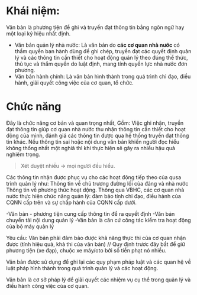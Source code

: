 
# Khái niệm: 
Văn bản là phương tiện để ghi và truyền đạt thông tin bằng ngôn ngữ hay một loại ký hiệu nhất định.
- Văn bản quản lý nhà nước: 
Là văn bản do **các cơ quan nhà nước** có thẩm quyền ban hành dùng để ghi chép, truyền đạt các quyết định quản lý và các thông tin cần thiết cho hoạt động quản lý theo đúng thể thức, thủ tục và thẩm quyền do luật định, mang tính quyền lực nhà nước đơn phương.
- Văn bản hành chính: 
Là văn bản hình thành trong quá trình chỉ đạo, điều hành, giải quyết công việc của cơ quan, tổ chức.
# Chức năng
Đây là chức năng cơ bản và quan trọng nhất, Gồm: Việc ghi nhận, truyền đạt thông tin giúp cơ quan nhà nước thu nhận thông tin cần thiết cho hoạt động của mình, đánh giá các thông tin được qua hệ thống truyền đạt thông tin khác. 
	Nếu thông tin sai hoặc nội dung văn bản khiến người đọc hiểu không thống nhất một nghiã thì khi thực hiện sẽ gây ra nhiều hậu quả nghiêm trọng.
>Xét duyệt nhiều -> mọi người đều hiểu. 

Các thông tin nhận được phục vụ cho các hoạt động tiếp theo của qusa trình quản lý như:
	Thông tin về chủ trương đường lối của đảng và nhà nước
	Thông tin về phương thức hoạt dộng.
Thông qua VBHC, các cơ quan nhà nước thực hiện chức năng quản lý: đảm bảo tính chỉ đạo, điều hành của CQNN cấp trên và sự chấp hành của CQNN cấp dưới.

-Văn bản - phương tiện cung cấp thông tin để ra quyết định
-Văn bản chuyền tải nội dung quản lý
-Văn bản là căn cứ công tác kiểm tra hoạt động của bộ máy quản lý

Yêu cầu: Văn bản phải đảm bảo được khả năng thực thi của cơ quan nhận được (tính hiệu quả, khả thi của văn bản)
// Quy định trươc đây bắt để giữ phương tiện (xe đạp), chuộc xe máy/oto bởi số tiền phạt nó nhiều.

Văn bản được sử dụng để ghi lại các quy phạm pháp luật và các quan hệ về luật pháp hình thành trong quá trình quản lý và các hoạt động. 

Văn bản là cơ sở pháp lý để giải quyết các nhiệm vụ cụ thể trong quản lý và điều hành công việc của cơ quan. 



